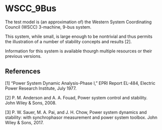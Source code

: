 # WSCC_9Bus

The test model is (an approximation of) the Western System Coordinating Council (WSCC) 3-machine, 9-bus system.

This system, while small, is large enough to be nontrivial and thus permits the illustration of a number of stability concepts and results [2].

Information for this system is available thourgh multiple resources or their previous versions.

## References

[1] “Power System Dynamic Analysis-Phase I,” EPRI Report EL-484, Electric Power Research Institute, July 1977.

[2] P. M. Anderson and A. A. Fouad, Power system control and stability. John Wiley & Sons, 2008.

[3]	P. W. Sauer, M. A. Pai, and J. H. Chow, Power system dynamics and stability: with synchrophasor measurement and power system toolbox. John Wiley & Sons, 2017.
